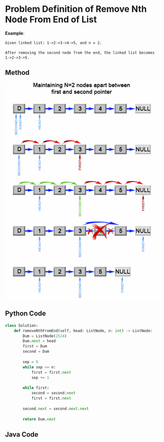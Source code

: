 # Problem Definition of Remove Nth Node From End of List

**Example**:

    Given linked list: 1->2->3->4->5, and n = 2.

    After removing the second node from the end, the linked list becomes 1->2->3->5.

## Method

![](../others/graphs/19_Remove_nth_node_from_end_of_listB.png "Method")

## Python Code

```python
class Solution:
    def removeNthFromEnd(self, head: ListNode, n: int) -> ListNode:
        Dum = ListNode(2524)
        Dum.next = head
        first = Dum
        second = Dum

        sep = 0
        while sep <= n:
            first = first.next
            sep += 1

        while first:
            second = second.next
            first = first.next

        second.next = second.next.next

        return Dum.next
```

## Java Code

```java

```